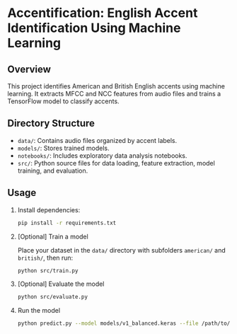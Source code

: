 # Accentification: English Accent Identification Using Machine Learning

## Overview
This project identifies American and British English accents using machine learning. It extracts MFCC and NCC features from audio files and trains a TensorFlow model to classify accents.

## Directory Structure
- `data/`: Contains audio files organized by accent labels.
- `models/`: Stores trained models.
- `notebooks/`: Includes exploratory data analysis notebooks.
- `src/`: Python source files for data loading, feature extraction, model training, and evaluation.

## Usage
1. Install dependencies:
   ```bash
   pip install -r requirements.txt
   ```
2. [Optional] Train a model

   Place your dataset in the `data/` directory with subfolders `american/` and `british/`, then run:
   
   ```bash
   python src/train.py
   ```
3. [Optional] Evaluate the model
   ```bash
   python src/evaluate.py
   ```
4. Run the model
   ```bash
   python predict.py --model models/v1_balanced.keras --file /path/to/your/file.mp3
   ```
